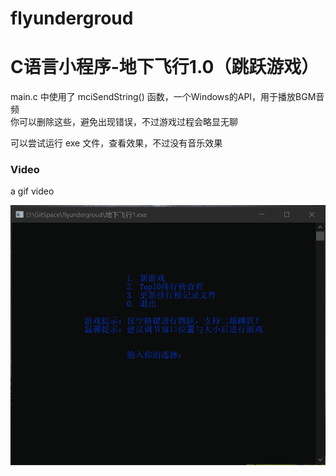 # flyundergroud
# C语言小程序-地下飞行1.0（跳跃游戏）

<p> main.c 中使用了 mciSendString() 函数，一个Windows的API，用于播放BGM音频<br>
  你可以删除这些，避免出现错误，不过游戏过程会略显无聊</p>
<p>可以尝试运行 exe 文件，查看效果，不过没有音乐效果</p>

### Video

a gif video

![video](./video.gif)

